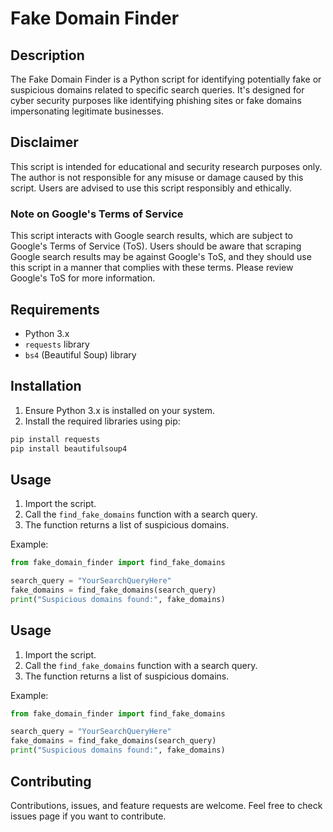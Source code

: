 # Fake Domain Finder

## Description
The Fake Domain Finder is a Python script for identifying potentially fake or suspicious domains related to specific search queries. It's designed for cyber security purposes like identifying phishing sites or fake domains impersonating legitimate businesses.

## Disclaimer
This script is intended for educational and security research purposes only. The author is not responsible for any misuse or damage caused by this script. Users are advised to use this script responsibly and ethically.

### Note on Google's Terms of Service
This script interacts with Google search results, which are subject to Google's Terms of Service (ToS). Users should be aware that scraping Google search results may be against Google's ToS, and they should use this script in a manner that complies with these terms. Please review Google's ToS for more information.

## Requirements
- Python 3.x
- `requests` library
- `bs4` (Beautiful Soup) library

## Installation
1. Ensure Python 3.x is installed on your system.
2. Install the required libraries using pip:

```python
pip install requests
pip install beautifulsoup4
```


## Usage
1. Import the script.
2. Call the `find_fake_domains` function with a search query.
3. The function returns a list of suspicious domains.

Example:
```python
from fake_domain_finder import find_fake_domains

search_query = "YourSearchQueryHere"
fake_domains = find_fake_domains(search_query)
print("Suspicious domains found:", fake_domains)
```

## Usage
1. Import the script.
2. Call the `find_fake_domains` function with a search query.
3. The function returns a list of suspicious domains.

Example:
```python
from fake_domain_finder import find_fake_domains

search_query = "YourSearchQueryHere"
fake_domains = find_fake_domains(search_query)
print("Suspicious domains found:", fake_domains)
```

## Contributing
Contributions, issues, and feature requests are welcome. Feel free to check issues page if you want to contribute.